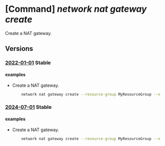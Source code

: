 # [Command] _network nat gateway create_

Create a NAT gateway.

## Versions

### [2022-01-01](/Resources/mgmt-plane/L3N1YnNjcmlwdGlvbnMve30vcmVzb3VyY2Vncm91cHMve30vcHJvdmlkZXJzL21pY3Jvc29mdC5uZXR3b3JrL25hdGdhdGV3YXlzL3t9/2022-01-01.xml) **Stable**

<!-- mgmt-plane /subscriptions/{}/resourcegroups/{}/providers/microsoft.network/natgateways/{} 2022-01-01 -->

#### examples

- Create a NAT gateway.
    ```bash
        network nat gateway create --resource-group MyResourceGroup --name MyNatGateway --location MyLocation --public-ip-addresses  MyPublicIp --public-ip-prefixes MyPublicIpPrefix --idle-timeout 4 --zone 2
    ```

### [2024-07-01](/Resources/mgmt-plane/L3N1YnNjcmlwdGlvbnMve30vcmVzb3VyY2Vncm91cHMve30vcHJvdmlkZXJzL21pY3Jvc29mdC5uZXR3b3JrL25hdGdhdGV3YXlzL3t9/2024-07-01.xml) **Stable**

<!-- mgmt-plane /subscriptions/{}/resourcegroups/{}/providers/microsoft.network/natgateways/{} 2024-07-01 -->

#### examples

- Create a NAT gateway.
    ```bash
        network nat gateway create --resource-group MyResourceGroup --name MyNatGateway --location MyLocation --public-ip-addresses  MyPublicIp --public-ip-prefixes MyPublicIpPrefix --idle-timeout 4 --zone 2
    ```
